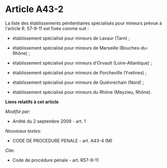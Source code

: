 # Article A43-2

La liste des établissements pénitentiaires spécialisés pour mineurs prévue à l'article R. 57-9-11 est fixée comme suit :

- établissement spécialisé pour mineurs de Lavaur (Tarn) ;

- établissement spécialisé pour mineurs de Marseille (Bouches-du-Rhône) ;

- établissement spécialisé pour mineurs d'Orvault (Loire-Atlantique) ;

- établissement spécialisé pour mineurs de Porcheville (Yvelines) ;

- établissement spécialisé pour mineurs de Quiévrechain (Nord) ;

- établissement spécialisé pour mineurs du Rhône (Meyzieu, Rhône).

**Liens relatifs à cet article**

_Modifié par_:

  - Arrêté du 2 septembre 2009 - art. 1

_Nouveaux textes_:

  - CODE DE PROCEDURE PENALE - art. A43-4 (M)

_Cite_:

  - Code de procédure pénale - art. R57-9-11
